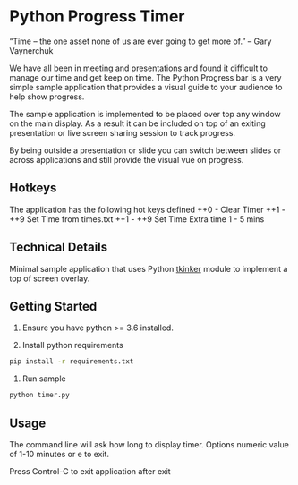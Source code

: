 # Python Progress Timer

“Time – the one asset none of us are ever going to get more of.”
– Gary Vaynerchuk

We have all been in meeting and presentations and found it difficult to manage our time and get keep on time. The Python Progress bar is a very simple sample application that provides a visual guide to your audience to help show progress.

The sample application is implemented to be placed over top any window on the main display. As a result it can be included on top of an exiting presentation or live screen sharing session to track progress.

By being outside a presentation or slide you can switch between slides or across applications and still provide the visual vue on progress.

## Hotkeys

The application has the following hot keys defined
<ctrl>+<alt>+0 - Clear Timer
<ctrl>+<alt>+1 - <ctrl>+<alt>+9 Set Time from times.txt
<ctrl>+<shift>+1 - <ctrl>+<shift>+9 Set Time Extra time 1 - 5 mins

## Technical Details

Minimal sample application that uses Python [tkinker](https://docs.python.org/3/library/tkinter.html) module to implement a top of screen overlay.

## Getting Started

1. Ensure you have python >= 3.6 installed.

1. Install python requirements

```bash
pip install -r requirements.txt
```

1. Run sample

```bash
python timer.py
```

## Usage

The command line will ask how long to display timer. Options numeric value of 1-10 minutes or e to exit.

Press Control-C to exit application after exit
